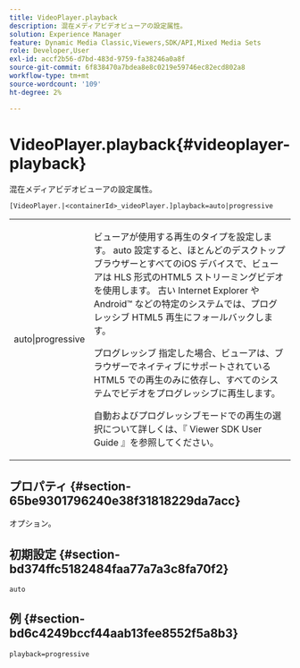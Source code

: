 ```yaml
---
title: VideoPlayer.playback
description: 混在メディアビデオビューアの設定属性。
solution: Experience Manager
feature: Dynamic Media Classic,Viewers,SDK/API,Mixed Media Sets
role: Developer,User
exl-id: accf2b56-d7bd-483d-9759-fa38246a0a8f
source-git-commit: 6f838470a7bdea8e8c0219e59746ec82ecd802a8
workflow-type: tm+mt
source-wordcount: '109'
ht-degree: 2%

---
```


# VideoPlayer.playback{#videoplayer-playback}

混在メディアビデオビューアの設定属性。

`[VideoPlayer.|<containerId>_videoPlayer.]playback=auto|progressive`

<table id="table_27B4B2DDD44D4D1CB46DD1906A92B2FD"> 
 <tbody> 
  <tr> 
   <td colname="col1"> <p> <span class="codeph"> auto|progressive</span> </p> </td> 
   <td colname="col2"> <p> ビューアが使用する再生のタイプを設定します。 auto</span><span class="codeph"> 設定すると、ほとんどのデスクトップブラウザーとすべてのiOS デバイスで、ビューアは HLS 形式のHTML5 ストリーミングビデオを使用します。 古い Internet Explorer やAndroid™ などの特定のシステムでは、プログレッシブ HTML5 再生にフォールバックします。 </p> <p>プログレッシブ </span><span class="codeph"> 指定した場合、ビューアは、ブラウザーでネイティブにサポートされているHTML5 での再生のみに依存し、すべてのシステムでビデオをプログレッシブに再生します。 </p> <p>自動およびプログレッシブモードでの再生の選択について詳しくは、『 Viewer SDK User Guide 』を参照してください。 </p> </td> 
  </tr> 
 </tbody> 
</table>

## プロパティ {#section-65be9301796240e38f31818229da7acc}

オプション。

## 初期設定 {#section-bd374ffc5182484faa77a7a3c8fa70f2}

`auto`

## 例 {#section-bd6c4249bccf44aab13fee8552f5a8b3}

`playback=progressive`
